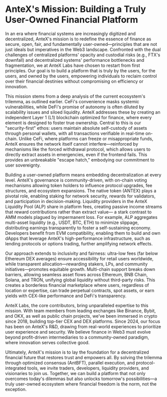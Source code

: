 # AnteX's Mission: Building a Truly User-Owned Financial Platform

In an era where financial systems are increasingly digitized and decentralized, AnteX's mission is to redefine the essence of finance as secure, open, fair, and fundamentally user-owned—principles that are not just ideals but imperatives in the Web3 landscape. Confronted with the dual challenges of centralized platforms' opacity and custodial risks (e.g., FTX's downfall) and decentralized systems' performance bottlenecks and fragmentation, we at AnteX Labs have chosen to restart from first principles. Our goal is to build a platform that is truly by the users, for the users, and owned by the users, empowering individuals to reclaim control over their financial destinies without compromising on efficiency or innovation.

This mission stems from a deep analysis of the current ecosystem's trilemma, as outlined earlier. CeFi's convenience masks systemic vulnerabilities, while DeFi's promise of autonomy is often diluted by scalability issues and siloed liquidity. AnteX addresses these by creating an independent Layer 1 (L1) blockchain optimized for finance, where every element is designed to foster true ownership. Central to this is our "security-first" ethos: users maintain absolute self-custody of assets through personal wallets, with all transactions verifiable in real-time on-chain. Unlike CeFi, where platforms can freeze or misappropriate funds, AnteX ensures the network itself cannot interfere—reinforced by mechanisms like the forced withdrawal protocol, which allows users to directly extract assets in emergencies, even if the frontend fails. This provides an unbreakable "escape hatch," embodying our commitment to user sovereignty.

Building a user-owned platform means embedding decentralization at every level. AnteX's governance is community-driven, with on-chain voting mechanisms allowing token holders to influence protocol upgrades, fee structures, and ecosystem expansions. The native token (ANTEX) plays a pivotal role, enabling staking for network security, rewards for validators, and participation in decision-making. Liquidity providers in the AnteX Liquidity Pool (ALP) share in platform fees, creating passive income streams that reward contributions rather than extract value— a stark contrast to AMM models plagued by impermanent loss. For example, ALP aggregates multi-asset liquidity (e.g., USDT, BTC, ETH) to minimize slippage, distributing earnings transparently to foster a self-sustaining economy. Developers benefit from EVM compatibility, enabling them to build and own dApps that leverage AnteX's high-performance infrastructure, such as lending protocols or options trading, further amplifying network effects.

Our approach extends to inclusivity and fairness: ultra-low fees (far below Ethereum DEX averages) ensure accessibility for retail users worldwide, while transparent allocation—rewarding stakers, LPs, and community initiatives—promotes equitable growth. Multi-chain support breaks down barriers, allowing seamless asset flows across Ethereum, BNB Chain, Solana, and TRON, unifying global liquidity without third-party risks. This creates a borderless financial marketplace where users, regardless of location or expertise, can trade perpetual contracts, spot assets, or earn yields with CEX-like performance and DeFi's transparency.

AnteX Labs, the core contributors, bring unparalleled expertise to this mission. With team members from leading exchanges like Binance, Bybit, and OKX, as well as public chain projects, we've been immersed in crypto since 2018, building top-tier CEX and DEX platforms. Since 2024, our focus has been on AnteX's R\&D, drawing from real-world experiences to prioritize user experience and security. We believe finance in Web3 must evolve beyond profit-driven intermediaries to a community-owned paradigm, where innovation serves collective good.

Ultimately, AnteX's mission is to lay the foundation for a decentralized financial future that restores trust and empowers all. By solving the trilemma through optimized consensus (AntBFT), parallel execution, and protocol-integrated tools, we invite traders, developers, liquidity providers, and visionaries to join us. Together, we can build a platform that not only overcomes today's dilemmas but also unlocks tomorrow's possibilities—a truly user-owned ecosystem where financial freedom is the norm, not the exception.
